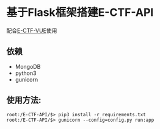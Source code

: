 # 基于Flask框架搭建E-CTF-API

配合[E-CTF-VUE](https://github.com/RGDZ-GZU/E-CTF-VUE.git)使用

## 依赖
* MongoDB
* python3
* gunicorn

## 使用方法:
```shell
root:/E-CTF-API/$> pip3 install -r requirements.txt
root:/E-CTF-API/$> gunicorn --config=config.py run:app
```